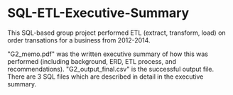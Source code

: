 # SQL-ETL-Executive-Summary

This SQL-based group project performed ETL (extract, transform, load) on order transations for a business from 2012-2014.

"G2_memo.pdf" was the written executive summary of how this was performed (including background, ERD, ETL process, and recommendations). "G2_output_final.csv" is the successful output file. There are 3 SQL files which are described in detail in the executive summary.
